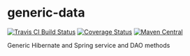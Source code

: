 generic-data
===========


[![Travis CI Build Status](https://travis-ci.org/danjee/generic-data.png)](https://travis-ci.org/danjee/generic-data)
[![Coverage Status](https://coveralls.io/repos/github/danjee/generic-data/badge.svg?branch=master)](https://coveralls.io/github/danjee/generic-data?branch=master)
[![Maven Central](http://img.shields.io/maven-central/v/ro.fortsoft/generic-data.svg)](http://search.maven.org/#search|ga|1|ro.fortsoft.generic-data)

<!--
[![Issue Stats](http://www.issuestats.com/github/danjee/generic-data/badge/issue?style=flat)](http://www.issuestats.com/github/danjee/generic-data)
[![Issue Stats](http://www.issuestats.com/github/danjee/generic-data/badge/pr?style=flat)](http://www.issuestats.com/github/danjee/generic-data)
-->


Generic Hibernate and Spring service and DAO methods

